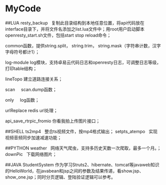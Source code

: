 # MyCode

##LUA
resty_backup    复制此目录结构到本地任意位置，将api代码放在interface目录下，并将文件名添加之list.lua文件中；用root用户启动脚本openresty_start.sh文件，包括start stop reload命令；

common函数，提供string.split， string.trim， string.mask（字符串计数，汉字字母符号都计1）；

log-module  log模块，支持卓易云代码日志和openresty日志，可调整日志等级，打印table结构；

lineTopo  建立道路连接关系；

scan      scan.dump函数；

only      log函数；

urlReplace  redis url处理；

api_save_rtrpic_fromio  你看我拍上传图片接口；

##SHELL
ts2mp4    整合ts视频文件，按mp4格式输出；
setpts_atempo   实现视频音频同步加速减速功能；

##PYTHON
weather   网络天气爬虫，支持多历史天数一次爬取，最多一个月。；
downPic   下载网络图片；

##JAVA
StudentSystem 作为学习Struts2、hibernate、tomcat等javaweb知识的HelloWorld，在javabean和jsp之间的参数及结果传递，看show.jsp、show_one.jsp；同时分页逻辑、登陆验证逻辑可以参考。
